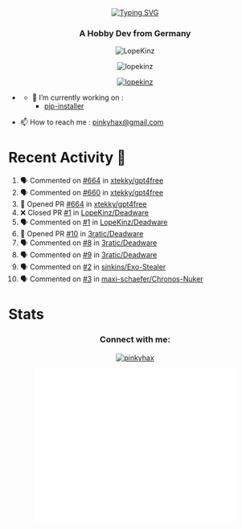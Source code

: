 <div align=center>
<a href="https://git.io/typing-svg"><img src="https://readme-typing-svg.herokuapp.com?font=Fira+Code&pause=1000&center=true&multiline=true&width=435&height=55&lines=Lopekinz;Advanced+Python+Developer" alt="Typing SVG" /></a>
</div>
<h3 align="center">A Hobby Dev from Germany</h3>

<p align="center"> <img src="https://img.shields.io/github/followers/LopeKinz?label=Follow&style=social)](https://github.com/LopeKinz" alt="LopeKinz" /> </p>
<p align="center"> <img src="https://komarev.com/ghpvc/?username=lopekinz&label=Profile%20views&color=0e75b6&style=flat" alt="lopekinz" /> </p>

<p align="center"> <a href="https://github.com/ryo-ma/github-profile-trophy"><img src="https://github-profile-trophy.vercel.app/?username=lopekinz&theme=onedark" alt="lopekinz" /></a> </p>

* - 🔭 I’m currently working on :
     * [pip-installer](https://www.github.com/LopeKinz/pip-installer)

- 📫 How to reach me : [pinkyhax@gmail.com](mailto:pinkyhax@gmail.com)

# Recent Activity 🎉
<!--START_SECTION:activity-->
1. 🗣 Commented on [#664](https://github.com/xtekky/gpt4free/issues/664) in [xtekky/gpt4free](https://github.com/xtekky/gpt4free)
2. 🗣 Commented on [#660](https://github.com/xtekky/gpt4free/issues/660) in [xtekky/gpt4free](https://github.com/xtekky/gpt4free)
3. 💪 Opened PR [#664](https://github.com/xtekky/gpt4free/pull/664) in [xtekky/gpt4free](https://github.com/xtekky/gpt4free)
4. ❌ Closed PR [#1](https://github.com/LopeKinz/Deadware/pull/1) in [LopeKinz/Deadware](https://github.com/LopeKinz/Deadware)
5. 🗣 Commented on [#1](https://github.com/LopeKinz/Deadware/issues/1) in [LopeKinz/Deadware](https://github.com/LopeKinz/Deadware)
6. 💪 Opened PR [#10](https://github.com/3ratic/Deadware/pull/10) in [3ratic/Deadware](https://github.com/3ratic/Deadware)
7. 🗣 Commented on [#8](https://github.com/3ratic/Deadware/issues/8) in [3ratic/Deadware](https://github.com/3ratic/Deadware)
8. 🗣 Commented on [#9](https://github.com/3ratic/Deadware/issues/9) in [3ratic/Deadware](https://github.com/3ratic/Deadware)
9. 🗣 Commented on [#2](https://github.com/sinkins/Exo-Stealer/issues/2) in [sinkins/Exo-Stealer](https://github.com/sinkins/Exo-Stealer)
10. 🗣 Commented on [#3](https://github.com/maxi-schaefer/Chronos-Nuker/issues/3) in [maxi-schaefer/Chronos-Nuker](https://github.com/maxi-schaefer/Chronos-Nuker)
<!--END_SECTION:activity-->


# Stats
<h3 align="center">Connect with me:</h3>
<p align="center">
<a href="https://instagram.com/pinkyhax" target="blank"><img align="center" src="https://raw.githubusercontent.com/rahuldkjain/github-profile-readme-generator/master/src/images/icons/Social/instagram.svg" alt="pinkyhax" height="30" width="40" /></a>
</p>

<p align=center>
  <img align="center" src="/github-metrics.svg" alt="Metrics" width="400">
</p>


